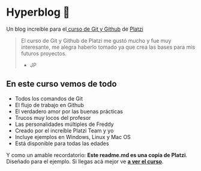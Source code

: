 # Hyperblog 💚
Un blog increíble para el[ curso de Git y Github](https://platzi.com/cursos/git-github/ " curso de Git y Github") de [Platzi](https://platzi.com/ "Platzi")
> El curso de Git y Github de Platzi me gustó mucho y fue muy interesante, me alegra haberlo tomado ya que crea las bases para mis futuros proyectos.
> - JP

## En este curso vemos de todo
* Todos los comandos de Git
* El flujo de trabajo en Github
* El verdadero amor por las buenas prácticas
* Trucos muy locos del profesor
* Las personalidades múltiples de Freddy
* Creado por el increíble Platzi Team y yo
* Incluye ejemplos en Windows, Linux y Mac OS
* Está disponible para todas las edades

Y como un amable recordatorio: **Este readme.md es una copia de Platzi**.  Diseñado para el ejemplo. Si llegas acá mejor ve [**a ver el curso**](https://platzi.com/cursos/git-github/ "a ver el curso").